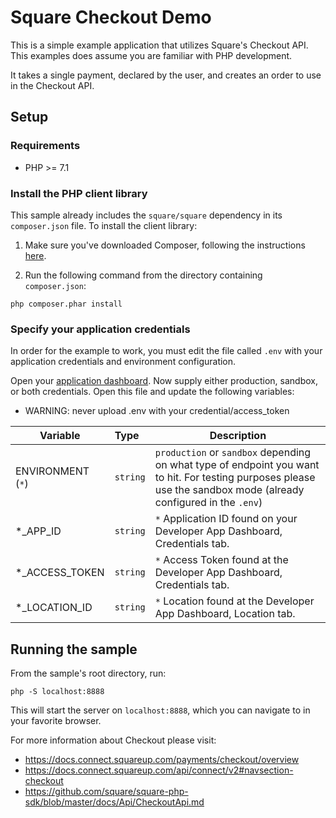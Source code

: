 Square Checkout Demo
=========================

This is a simple example application that utilizes Square's Checkout API. This examples does assume you are familiar with PHP development.

It takes a single payment, declared by the user, and creates an order to use in the Checkout API.
## Setup


### Requirements

* PHP >= 7.1

### Install the PHP client library

This sample already includes the `square/square` dependency in its `composer.json`
file. To install the client library:

1. Make sure you've downloaded Composer, following the instructions
[here](https://getcomposer.org/download/).

2. Run the following command from the directory containing `composer.json`:

```
php composer.phar install
```

### Specify your application credentials

In order for the example to work, you must edit the file called `.env` with your application credentials and environment configuration.

Open your [application dashboard](https://developer.squareup.com/). Now supply either production, sandbox, or both credentials. Open this file and update the following variables:
* WARNING: never upload .env with your credential/access_token

| Variable               |  Type    |   Description   |
|------------------------|:---------|-----------------|
| ENVIRONMENT (`*`)      | `string` | `production` or `sandbox` depending on what type of endpoint you want to hit. For testing purposes please use the sandbox mode (already configured in the `.env`)   |
| *_APP_ID               | `string` | `*` Application ID found on your Developer App Dashboard, Credentials tab.  |
| *_ACCESS_TOKEN         | `string` | `*` Access Token found at the Developer App Dashboard, Credentials tab. |
| *_LOCATION_ID           | `string` | `*` Location found at the Developer App Dashboard, Location tab. |

## Running the sample

From the sample's root directory, run:

    php -S localhost:8888

This will start the server on `localhost:8888`, which you can navigate to in your favorite browser.


For more information about Checkout please visit:
* https://docs.connect.squareup.com/payments/checkout/overview
* https://docs.connect.squareup.com/api/connect/v2#navsection-checkout
* https://github.com/square/square-php-sdk/blob/master/docs/Api/CheckoutApi.md
